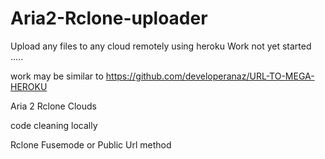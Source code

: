 # Aria2-Rclone-uploader
Upload any files to any cloud remotely using heroku
Work not yet started .....

work may be similar to https://github.com/developeranaz/URL-TO-MEGA-HEROKU

Aria 2 Rclone Clouds

code cleaning locally

Rclone Fusemode or Public Url method 
